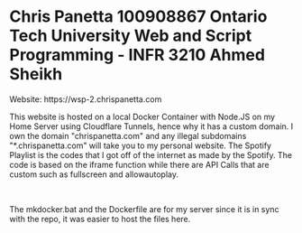 <h1>Chris Panetta
100908867
Ontario Tech University
Web and Script Programming - INFR 3210
Ahmed Sheikh</h1>
<p>Website: https://wsp-2.chrispanetta.com</p>
<p>This website is hosted on a local Docker Container with Node.JS on my Home Server using Cloudflare Tunnels, hence why it has a custom domain. I own the domain "chrispanetta.com" and any illegal subdomains "*.chrispanetta.com" will take you to my personal website. The Spotify Playlist is the codes that I got off of the internet as made by the Spotify. The code is based on the iframe function while there are API Calls that are custom such as fullscreen and allowautoplay.</p>
<br />
<p>The mkdocker.bat and the Dockerfile are for my server since it is in sync with the repo, it was easier to host the files here.</p>
